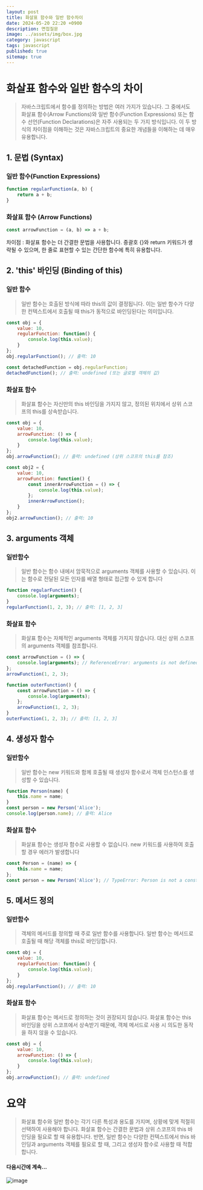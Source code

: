 ```yaml
---
layout: post
title: 화살표 함수와 일반 함수차이
date: 2024-05-20 22:20 +0900
description: 면접질문
image: ../assets/img/box.jpg
category: javascript
tags: javascript 
published: true
sitemap: true
---
```


# 화살표 함수와 일반 함수의 차이
> 자바스크립트에서 함수를 정의하는 방법은 여러 가지가 있습니다. 그 중에서도 화살표 함수(Arrow Functions)와 일반 함수(Function Expressions) 또는 함수 선언(Function Declarations)은 자주 사용되는 두 가지 방식입니다. 이 두 방식의 차이점을 이해하는 것은 자바스크립트의 중요한 개념들을 이해하는 데 매우 유용합니다.

## 1. 문법 (Syntax)

### 일반 함수(Function Expressions)

````javascript
function regularFunction(a, b) {
    return a + b;
}
````

### 화살표 함수 (Arrow Functions)

````javascript
const arrowFunction = (a, b) => a + b;

````

차이점 : 화살표 함수는 더 간결한 문법을 사용합니다. 중괄호 {}와 return 키워드가 생략될 수 있으며, 한 줄로 표현할 수 있는 간단한 함수에 특히 유용합니다. <br>

## 2. 'this' 바인딩 (Binding of this)

### 일반 함수 
> 일반 함수는 호출된 방식에 따라 this의 값이 결정됩니다. 이는 일반 함수가 다양한 컨텍스트에서 호출될 때 this가 동적으로 바인딩된다는 의미입니다.

````javascript
const obj = {
    value: 10,
    regularFunction: function() {
        console.log(this.value);
    }
};
obj.regularFunction(); // 출력: 10

const detachedFunction = obj.regularFunction;
detachedFunction(); // 출력: undefined (또는 글로벌 객체의 값)

````

### 화살표 함수
> 화살표 함수는 자신만의 this 바인딩을 가지지 않고, 정의된 위치에서 상위 스코프의 this를 상속받습니다.

````javascript
const obj = {
    value: 10,
    arrowFunction: () => {
        console.log(this.value);
    }
};
obj.arrowFunction(); // 출력: undefined (상위 스코프의 this를 참조)

const obj2 = {
    value: 10,
    arrowFunction: function() {
        const innerArrowFunction = () => {
            console.log(this.value);
        };
        innerArrowFunction();
    }
};
obj2.arrowFunction(); // 출력: 10

````

## 3. arguments 객체

### 일반함수
> 일반 함수는 함수 내에서 암묵적으로 arguments 객체를 사용할 수 있습니다. 이는 함수로 전달된 모든 인자를 배열 형태로 접근할 수 있게 합니다

````javascript
function regularFunction() {
    console.log(arguments);
}
regularFunction(1, 2, 3); // 출력: [1, 2, 3]

````

### 화살표 함수
> 화살표 함수는 자체적인 arguments 객체를 가지지 않습니다. 대신 상위 스코프의 arguments 객체를 참조합니다.

````javascript
const arrowFunction = () => {
    console.log(arguments); // ReferenceError: arguments is not defined
};
arrowFunction(1, 2, 3);

function outerFunction() {
    const arrowFunction = () => {
        console.log(arguments);
    };
    arrowFunction(1, 2, 3);
}
outerFunction(1, 2, 3); // 출력: [1, 2, 3]

````

## 4. 생성자 함수 

### 일반함수 
> 일반 함수는 new 키워드와 함께 호출될 때 생성자 함수로서 객체 인스턴스를 생성할 수 있습니다.

````javascript
function Person(name) {
    this.name = name;
}
const person = new Person('Alice');
console.log(person.name); // 출력: Alice

````

### 화살표 함수
> 화살표 함수는 생성자 함수로 사용할 수 없습니다. new 키워드를 사용하여 호출할 경우 에러가 발생합니다

````javascript
const Person = (name) => {
    this.name = name;
};
const person = new Person('Alice'); // TypeError: Person is not a constructor

````

## 5. 메서드 정의

### 일반함수
> 객체의 메서드를 정의할 때 주로 일반 함수를 사용합니다. 일반 함수는 메서드로 호출될 때 해당 객체를 this로 바인딩합니다.

````javascript
const obj = {
    value: 10,
    regularFunction: function() {
        console.log(this.value);
    }
};
obj.regularFunction(); // 출력: 10

````

### 화살표 함수
> 화살표 함수는 메서드로 정의하는 것이 권장되지 않습니다. 화살표 함수는 this 바인딩을 상위 스코프에서 상속받기 때문에, 객체 메서드로 사용 시 의도한 동작을 하지 않을 수 있습니다.

````javascript
const obj = {
    value: 10,
    arrowFunction: () => {
        console.log(this.value);
    }
};
obj.arrowFunction(); // 출력: undefined

````

# 요약
>화살표 함수와 일반 함수는 각기 다른 특성과 용도를 가지며, 상황에 맞게 적절히 선택하여 사용해야 합니다. 화살표 함수는 간결한 문법과 상위 스코프의 this 바인딩을 필요로 할 때 유용합니다. 반면, 일반 함수는 다양한 컨텍스트에서 this 바인딩과 arguments 객체를 필요로 할 때, 그리고 생성자 함수로 사용할 때 적합합니다.

#### 다음시간에 계속...
![image](https://github.com/nicejmp1/nicejmp1.github.io/assets/163364733/90a41f22-19d3-4d17-b649-016d5880fa98)